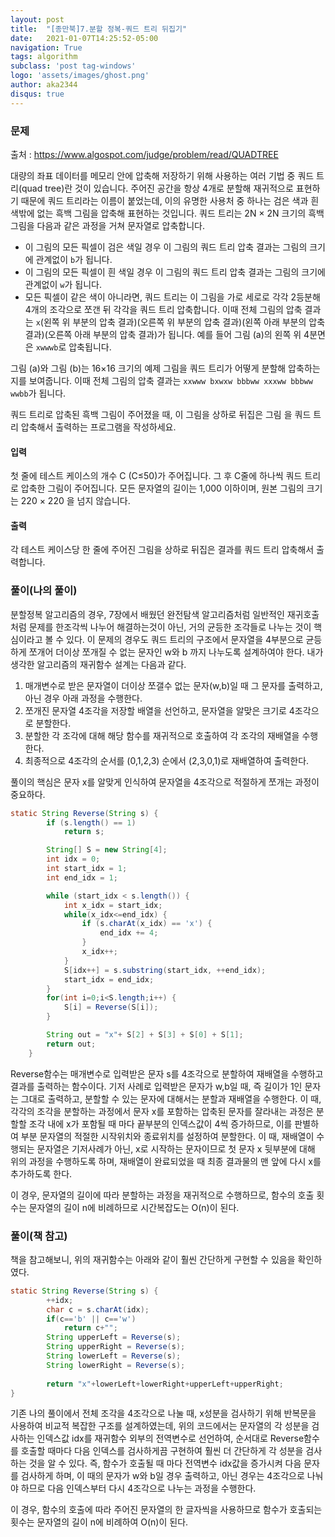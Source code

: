 ```yaml
---
layout: post
title:  "[종만북]7.분할 정복-쿼드 트리 뒤집기"
date:   2021-01-07T14:25:52-05:00
navigation: True
tags: algorithm
subclass: 'post tag-windows'
logo: 'assets/images/ghost.png'
author: aka2344
disqus: true
---
```



### 문제

출처 : https://www.algospot.com/judge/problem/read/QUADTREE

대량의 좌표 데이터를 메모리 안에 압축해 저장하기 위해 사용하는 여러 기법 중 쿼드 트리(quad tree)란 것이 있습니다. 주어진 공간을 항상 4개로 분할해 재귀적으로 표현하기 때문에 쿼드 트리라는 이름이 붙었는데, 이의 유명한 사용처 중 하나는 검은 색과 흰 색밖에 없는 흑백 그림을 압축해 표현하는 것입니다. 쿼드 트리는 2N × 2N 크기의 흑백 그림을 다음과 같은 과정을 거쳐 문자열로 압축합니다.

- 이 그림의 모든 픽셀이 검은 색일 경우 이 그림의 쿼드 트리 압축 결과는 그림의 크기에 관계없이 `b`가 됩니다.
- 이 그림의 모든 픽셀이 흰 색일 경우 이 그림의 쿼드 트리 압축 결과는 그림의 크기에 관계없이 `w`가 됩니다.
- 모든 픽셀이 같은 색이 아니라면, 쿼드 트리는 이 그림을 가로 세로로 각각 2등분해 4개의 조각으로 쪼갠 뒤 각각을 쿼드 트리 압축합니다. 이때 전체 그림의 압축 결과는 `x`(왼쪽 위 부분의 압축 결과)(오른쪽 위 부분의 압축 결과)(왼쪽 아래 부분의 압축 결과)(오른쪽 아래 부분의 압축 결과)가 됩니다. 예를 들어 그림 (a)의 왼쪽 위 4분면은 `xwwwb`로 압축됩니다.

그림 (a)와 그림 (b)는 16×16 크기의 예제 그림을 쿼드 트리가 어떻게 분할해 압축하는지를 보여줍니다. 이때 전체 그림의 압축 결과는 `xxwww bxwxw bbbww xxxww bbbww wwbb`가 됩니다.

쿼드 트리로 압축된 흑백 그림이 주어졌을 때, 이 그림을 상하로 뒤집은 그림 을 쿼드 트리 압축해서 출력하는 프로그램을 작성하세요.



#### 입력

첫 줄에 테스트 케이스의 개수 C (C≤50)가 주어집니다. 그 후 C줄에 하나씩 쿼드 트리로 압축한 그림이 주어집니다. 모든 문자열의 길이는 1,000 이하이며, 원본 그림의 크기는 220 × 220 을 넘지 않습니다.

#### 출력

각 테스트 케이스당 한 줄에 주어진 그림을 상하로 뒤집은 결과를 쿼드 트리 압축해서 출력합니다.



### 풀이(나의 풀이)

분할정복 알고리즘의 경우, 7장에서 배웠던 완전탐색 알고리즘처럼 일반적인 재귀호출처럼 문제를 한조각씩 나누어 해결하는것이 아닌, 거의 균등한 조각들로 나누는 것이 핵심이라고 볼 수 있다. 이 문제의 경우도 쿼드 트리의 구조에서 문자열을 4부분으로 균등하게 쪼개어 더이상 쪼개질 수 없는 문자인 w와 b 까지 나누도록 설계하여야 한다. 내가 생각한 알고리즘의 재귀함수 설계는 다음과 같다.

1. 매개변수로 받은 문자열이 더이상 쪼갤수 없는 문자(w,b)일 때 그 문자를 출력하고, 아닌 경우 아래 과정을 수행한다.
2. 쪼개진 문자열 4조각을 저장할 배열을 선언하고, 문자열을 알맞은 크기로 4조각으로 분할한다.
3. 분할한 각 조각에 대해 해당 함수를 재귀적으로 호출하여 각 조각의 재배열을 수행한다.
4. 최종적으로 4조각의 순서를 (0,1,2,3) 순에서 (2,3,0,1)로 재배열하여 출력한다.

풀이의 핵심은 문자 x를 알맞게 인식하여 문자열을 4조각으로 적절하게 쪼개는 과정이 중요하다. 

```java
static String Reverse(String s) {
		if (s.length() == 1)
			return s;

		String[] S = new String[4];
		int idx = 0;
		int start_idx = 1;
		int end_idx = 1;

		while (start_idx < s.length()) {
			int x_idx = start_idx;
			while(x_idx<=end_idx) {
				if (s.charAt(x_idx) == 'x') {
					end_idx += 4;
				}	
				x_idx++;
			}
			S[idx++] = s.substring(start_idx, ++end_idx);	
			start_idx = end_idx;
		}
		for(int i=0;i<S.length;i++) {
			S[i] = Reverse(S[i]);
		}

		String out = "x"+ S[2] + S[3] + S[0] + S[1];
		return out;
	}
```

Reverse함수는 매개변수로 입력받은 문자 s를 4조각으로 분할하여 재배열을 수행하고 결과를 출력하는 함수이다. 기저 사례로 입력받은 문자가 w,b일 때, 즉 길이가 1인 문자는 그대로 출력하고, 분할할 수 있는 문자에 대해서는 분할과 재배열을 수행한다. 이 때, 각각의 조각을 분할하는 과정에서 문자 x를 포함하는 압축된 문자를 잘라내는 과정은 분할할 조각 내에 x가 포함될 때 마다 끝부분의 인덱스값이 4씩 증가하므로, 이를 판별하여 부분 문자열의 적절한 시작위치와 종료위치를 설정하여 분할한다. 이 때, 재배열이 수행되는 문자열은 기저사례가 아닌, x로 시작하는 문자이므로 첫 문자 x 뒷부분에 대해 위의 과정을 수행하도록 하며, 재배열이 완료되었을 때 최종 결과물의 맨 앞에 다시 x를 추가하도록 한다.

이 경우, 문자열의 길이에 따라 분할하는 과정을 재귀적으로 수행하므로, 함수의 호출 횟수는 문자열의 길이 n에 비례하므로 시간복잡도는 O(n)이 된다.



### 풀이(책 참고)

책을 참고해보니, 위의 재귀함수는 아래와 같이 훨씬 간단하게 구현할 수 있음을 확인하였다.

```java
static String Reverse(String s) {
		++idx;
		char c = s.charAt(idx);
		if(c=='b' || c=='w')
			return c+"";
		String upperLeft = Reverse(s);
		String upperRight = Reverse(s);
		String lowerLeft = Reverse(s);
		String lowerRight = Reverse(s);
		
		return "x"+lowerLeft+lowerRight+upperLeft+upperRight;
}
```

기존 나의 풀이에서 전체 조각을 4조각으로 나눌 때, x성분을 검사하기 위해 반복문을 사용하여 비교적 복잡한 구조를 설계하였는데, 위의 코드에서는 문자열의 각 성분을 검사하는 인덱스값 idx를 재귀함수 외부의 전역변수로 선언하여, 순서대로 Reverse함수를 호출할 때마다 다음 인덱스를 검사하게끔 구현하여 훨씬 더 간단하게 각 성분을 검사하는 것을 알 수 있다. 즉, 함수가 호출될 때 마다 전역변수 idx값을 증가시켜 다음 문자를 검사하게 하며, 이 때의 문자가 w와 b일 경우 출력하고, 아닌 경우는 4조각으로 나눠야 하므로 다음 인덱스부터 다시 4조각으로 나누는 과정을 수행한다. 



이 경우, 함수의 호출에 따라 주어진 문자열의 한 글자씩을 사용하므로 함수가 호출되는 횟수는 문자열의 길이 n에 비례하여 O(n)이 된다.


